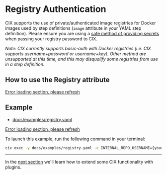 # Registry Authentication

CIX supports the use of private/authenticated image registries for Docker images used by step definitions (`image` attribute in your YAML step definition). Please ensure you are using a [safe method of providing secrets](/tutorials/secrets?id=secrets-passed-via-stdin) when passing your registry password to CIX.

*Note: CIX currently supports basic-auth with Docker registries (i.e. CIX supports username+password or username+key). Other method are unsupported at this time, and this may disqualify some registries from use in a step definition.*

## How to use the Registry attribute

[Error loading section, please refresh](../shared/registry.md ':include')

## Example

* [docs/examples/registry.yaml](https://github.com/salesforce/cix/blob/master/docs/examples/registry.yaml) 

[Error loading section, please refresh](../examples/registry.yaml ':include :type=code')

To launch this example, run the following command in your terminal:

```bash
cix exec -y docs/examples/registry.yaml -e INTERNAL_REPO_USERNAME={your_username} -s INTERNAL_REPO_PASSWORD={your_password}
```
---

In the [next section](tutorials/plugins.md) we'll learn how to extend some CIX functionality with plugins.

